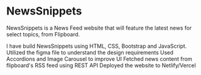 # NewsSnippets

NewsSnippets is a News Feed website that will feature the latest news for select topics, from Flipboard.

I have build NewsSnippets using HTML, CSS, Bootstrap and JavaScript.
Utilized the figma file to understand the design requirements
Used Accordions and Image Carousel to improve UI
Fetched news content from flipboard's RSS feed using REST API
Deployed the website to Netlify/Vercel

